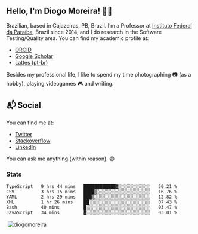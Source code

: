 ## Hello, I'm Diogo Moreira! 👋🏻

Brazilian, based in Cajazeiras, PB, Brazil.
I’m a Professor at [Instituto Federal da Paraíba](https://ifpb.edu.br), Brazil since 2014, and I do research in the Software Testing/Quality area. You can find my academic profile at:

- [ORCID](https://orcid.org/0000-0003-1803-6565)
- [Google Scholar](https://scholar.google.com.br/citations?hl=pt-BR&user=DlSdlvEAAAAJ)
- [Lattes (pt-br)](http://buscatextual.cnpq.br/buscatextual/visualizacv.do?id=K4384159A1)

Besides my professional life, I like to spend my time photographing 📷 (as a hobby), playing videogames 🎮 and writing.

## 📬 Social

You can find me at:

- [Twitter](https://twitter.com/diogodmoreira)
- [Stackoverflow](https://stackoverflow.com/users/1541533/diogo-moreira)
- [LinkedIn](https://linkedin.com/in/diogodmoreira)

You can ask me anything (within reason). 😄

### Stats

<!--START_SECTION:waka-->

```text
TypeScript   9 hrs 44 mins   ████████████▓░░░░░░░░░░░░   50.21 %
CSV          3 hrs 15 mins   ████▒░░░░░░░░░░░░░░░░░░░░   16.76 %
YAML         2 hrs 29 mins   ███▒░░░░░░░░░░░░░░░░░░░░░   12.82 %
XML          1 hr 26 mins    ██░░░░░░░░░░░░░░░░░░░░░░░   07.43 %
Bash         40 mins         █░░░░░░░░░░░░░░░░░░░░░░░░   03.47 %
JavaScript   34 mins         ▓░░░░░░░░░░░░░░░░░░░░░░░░   03.01 %
```

<!--END_SECTION:waka-->

<p>&nbsp;<img align="center" src="https://github-readme-stats.vercel.app/api?username=diogomoreira&show_icons=true&theme=dark&locale=en" alt="diogomoreira" /></p>
